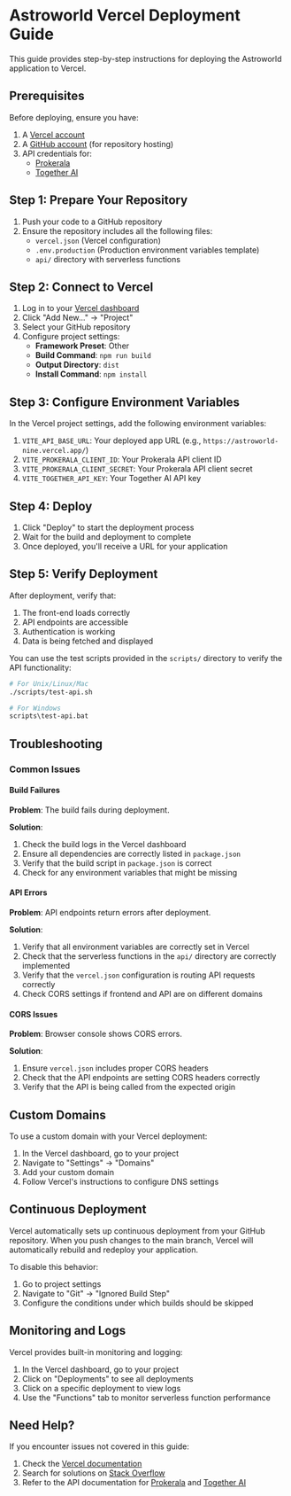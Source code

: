 # Astroworld Vercel Deployment Guide

This guide provides step-by-step instructions for deploying the Astroworld application to Vercel.

## Prerequisites

Before deploying, ensure you have:

1. A [Vercel account](https://vercel.com/signup)
2. A [GitHub account](https://github.com/signup) (for repository hosting)
3. API credentials for:
   - [Prokerala](https://api.prokerala.com/)
   - [Together AI](https://together.ai)

## Step 1: Prepare Your Repository

1. Push your code to a GitHub repository
2. Ensure the repository includes all the following files:
   - `vercel.json` (Vercel configuration)
   - `.env.production` (Production environment variables template)
   - `api/` directory with serverless functions

## Step 2: Connect to Vercel

1. Log in to your [Vercel dashboard](https://vercel.com/dashboard)
2. Click "Add New..." → "Project"
3. Select your GitHub repository
4. Configure project settings:
   - **Framework Preset**: Other
   - **Build Command**: `npm run build`
   - **Output Directory**: `dist`
   - **Install Command**: `npm install`

## Step 3: Configure Environment Variables

In the Vercel project settings, add the following environment variables:

1. `VITE_API_BASE_URL`: Your deployed app URL (e.g., `https://astroworld-nine.vercel.app/`)
2. `VITE_PROKERALA_CLIENT_ID`: Your Prokerala API client ID
3. `VITE_PROKERALA_CLIENT_SECRET`: Your Prokerala API client secret
4. `VITE_TOGETHER_API_KEY`: Your Together AI API key

## Step 4: Deploy

1. Click "Deploy" to start the deployment process
2. Wait for the build and deployment to complete
3. Once deployed, you'll receive a URL for your application

## Step 5: Verify Deployment

After deployment, verify that:

1. The front-end loads correctly
2. API endpoints are accessible
3. Authentication is working
4. Data is being fetched and displayed

You can use the test scripts provided in the `scripts/` directory to verify the API functionality:

```bash
# For Unix/Linux/Mac
./scripts/test-api.sh

# For Windows
scripts\test-api.bat
```

## Troubleshooting

### Common Issues

#### Build Failures

**Problem**: The build fails during deployment.

**Solution**:
1. Check the build logs in the Vercel dashboard
2. Ensure all dependencies are correctly listed in `package.json`
3. Verify that the build script in `package.json` is correct
4. Check for any environment variables that might be missing

#### API Errors

**Problem**: API endpoints return errors after deployment.

**Solution**:
1. Verify that all environment variables are correctly set in Vercel
2. Check that the serverless functions in the `api/` directory are correctly implemented
3. Verify that the `vercel.json` configuration is routing API requests correctly
4. Check CORS settings if frontend and API are on different domains

#### CORS Issues

**Problem**: Browser console shows CORS errors.

**Solution**:
1. Ensure `vercel.json` includes proper CORS headers
2. Check that the API endpoints are setting CORS headers correctly
3. Verify that the API is being called from the expected origin

## Custom Domains

To use a custom domain with your Vercel deployment:

1. In the Vercel dashboard, go to your project
2. Navigate to "Settings" → "Domains"
3. Add your custom domain
4. Follow Vercel's instructions to configure DNS settings

## Continuous Deployment

Vercel automatically sets up continuous deployment from your GitHub repository. When you push changes to the main branch, Vercel will automatically rebuild and redeploy your application.

To disable this behavior:
1. Go to project settings
2. Navigate to "Git" → "Ignored Build Step"
3. Configure the conditions under which builds should be skipped

## Monitoring and Logs

Vercel provides built-in monitoring and logging:

1. In the Vercel dashboard, go to your project
2. Click on "Deployments" to see all deployments
3. Click on a specific deployment to view logs
4. Use the "Functions" tab to monitor serverless function performance

## Need Help?

If you encounter issues not covered in this guide:

1. Check the [Vercel documentation](https://vercel.com/docs)
2. Search for solutions on [Stack Overflow](https://stackoverflow.com/)
3. Refer to the API documentation for [Prokerala](https://api.prokerala.com/docs) and [Together AI](https://docs.together.ai/) 